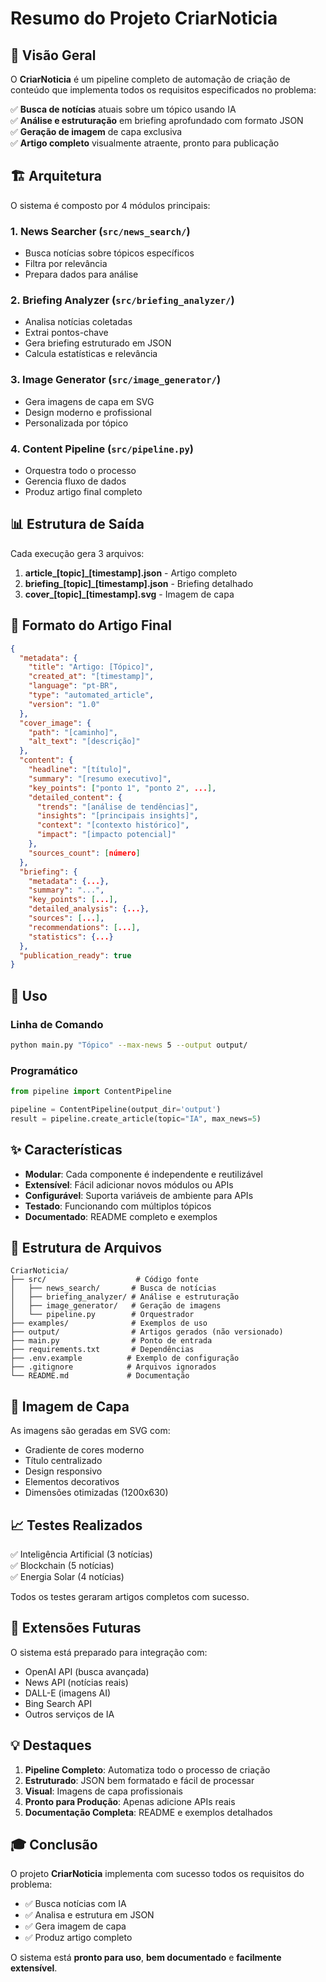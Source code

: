 # Resumo do Projeto CriarNoticia

## 📌 Visão Geral

O **CriarNoticia** é um pipeline completo de automação de criação de conteúdo que implementa todos os requisitos especificados no problema:

✅ **Busca de notícias** atuais sobre um tópico usando IA  
✅ **Análise e estruturação** em briefing aprofundado com formato JSON  
✅ **Geração de imagem** de capa exclusiva  
✅ **Artigo completo** visualmente atraente, pronto para publicação  

## 🏗️ Arquitetura

O sistema é composto por 4 módulos principais:

### 1. News Searcher (`src/news_search/`)
- Busca notícias sobre tópicos específicos
- Filtra por relevância
- Prepara dados para análise

### 2. Briefing Analyzer (`src/briefing_analyzer/`)
- Analisa notícias coletadas
- Extrai pontos-chave
- Gera briefing estruturado em JSON
- Calcula estatísticas e relevância

### 3. Image Generator (`src/image_generator/`)
- Gera imagens de capa em SVG
- Design moderno e profissional
- Personalizada por tópico

### 4. Content Pipeline (`src/pipeline.py`)
- Orquestra todo o processo
- Gerencia fluxo de dados
- Produz artigo final completo

## 📊 Estrutura de Saída

Cada execução gera 3 arquivos:

1. **article_[topic]_[timestamp].json** - Artigo completo
2. **briefing_[topic]_[timestamp].json** - Briefing detalhado
3. **cover_[topic]_[timestamp].svg** - Imagem de capa

## 🎯 Formato do Artigo Final

```json
{
  "metadata": {
    "title": "Artigo: [Tópico]",
    "created_at": "[timestamp]",
    "language": "pt-BR",
    "type": "automated_article",
    "version": "1.0"
  },
  "cover_image": {
    "path": "[caminho]",
    "alt_text": "[descrição]"
  },
  "content": {
    "headline": "[título]",
    "summary": "[resumo executivo]",
    "key_points": ["ponto 1", "ponto 2", ...],
    "detailed_content": {
      "trends": "[análise de tendências]",
      "insights": "[principais insights]",
      "context": "[contexto histórico]",
      "impact": "[impacto potencial]"
    },
    "sources_count": [número]
  },
  "briefing": {
    "metadata": {...},
    "summary": "...",
    "key_points": [...],
    "detailed_analysis": {...},
    "sources": [...],
    "recommendations": [...],
    "statistics": {...}
  },
  "publication_ready": true
}
```

## 🚀 Uso

### Linha de Comando
```bash
python main.py "Tópico" --max-news 5 --output output/
```

### Programático
```python
from pipeline import ContentPipeline

pipeline = ContentPipeline(output_dir='output')
result = pipeline.create_article(topic="IA", max_news=5)
```

## ✨ Características

- **Modular**: Cada componente é independente e reutilizável
- **Extensível**: Fácil adicionar novos módulos ou APIs
- **Configurável**: Suporta variáveis de ambiente para APIs
- **Testado**: Funcionando com múltiplos tópicos
- **Documentado**: README completo e exemplos

## 📁 Estrutura de Arquivos

```
CriarNoticia/
├── src/                    # Código fonte
│   ├── news_search/       # Busca de notícias
│   ├── briefing_analyzer/ # Análise e estruturação
│   ├── image_generator/   # Geração de imagens
│   └── pipeline.py        # Orquestrador
├── examples/              # Exemplos de uso
├── output/                # Artigos gerados (não versionado)
├── main.py                # Ponto de entrada
├── requirements.txt       # Dependências
├── .env.example          # Exemplo de configuração
├── .gitignore            # Arquivos ignorados
└── README.md             # Documentação
```

## 🎨 Imagem de Capa

As imagens são geradas em SVG com:
- Gradiente de cores moderno
- Título centralizado
- Design responsivo
- Elementos decorativos
- Dimensões otimizadas (1200x630)

## 📈 Testes Realizados

✅ Inteligência Artificial (3 notícias)  
✅ Blockchain (5 notícias)  
✅ Energia Solar (4 notícias)  

Todos os testes geraram artigos completos com sucesso.

## 🔮 Extensões Futuras

O sistema está preparado para integração com:
- OpenAI API (busca avançada)
- News API (notícias reais)
- DALL-E (imagens AI)
- Bing Search API
- Outros serviços de IA

## 💡 Destaques

1. **Pipeline Completo**: Automatiza todo o processo de criação
2. **Estruturado**: JSON bem formatado e fácil de processar
3. **Visual**: Imagens de capa profissionais
4. **Pronto para Produção**: Apenas adicione APIs reais
5. **Documentação Completa**: README e exemplos detalhados

## 🎓 Conclusão

O projeto **CriarNoticia** implementa com sucesso todos os requisitos do problema:

- ✅ Busca notícias com IA
- ✅ Analisa e estrutura em JSON
- ✅ Gera imagem de capa
- ✅ Produz artigo completo

O sistema está **pronto para uso**, **bem documentado** e **facilmente extensível**.
